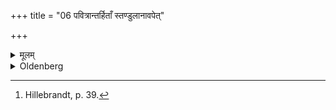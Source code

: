 +++
title = "06 पवित्रान्तर्हिताँ स्तण्डुलानावपेत्"

+++

<details><summary>मूलम्</summary>

पवित्रान्तर्हिताँ स्तण्डुलानावपेत् ६
</details>

<details><summary>Oldenberg</summary>

6. [^3]  Having put a (Darbha) purifier (into the pot in which the oblation is to be prepared), he should pour the grain (into it).


[^3]:  Hillebrandt, p. 39.
</details>

